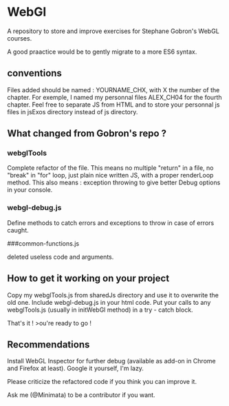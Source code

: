 # WebGl

A repository to store and improve exercises for Stephane Gobron's WebGL courses.

A good praactice would be to gently migrate to a more ES6 syntax.

## conventions

Files added should be named : YOURNAME_CHX, with X the number of the chapter.
For exemple, I named my personnal files ALEX_CH04 for the fourth chapter.
Feel free to separate JS from HTML and to store your personnal js files in jsExos directory instead of js directory.

## What changed from Gobron's repo ?

### webglTools

Complete refactor of the file.
This means no multiple "return" in a file, no "break" in "for" loop, just plain nice written JS, with a proper renderLoop method.
This also means : exception throwing to give better Debug options in your console.

### webgl-debug.js

Define methods to catch errors and exceptions to throw in case of errors caught.

###common-functions.js

deleted useless code and arguments.

## How to get it working on your project

Copy my webglTools.js from sharedJs directory and use it to overwrite the old one.
Include webgl-debug.js in your html code.
Put your calls to any webglTools.js (usually in initWebGl method) in a try - catch block.

That's it ! >ou're ready to go !

## Recommendations

Install WebGL Inspector for further debug (available as add-on in Chrome and Firefox at least). Google it yourself, I'm lazy.

Please criticize the refactored code if you think you can improve it.

Ask me (@Minimata) to be a contributor if you want.
